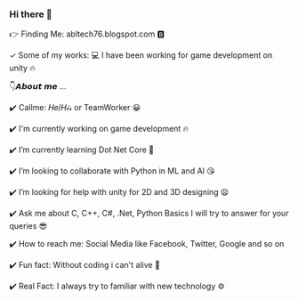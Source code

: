 ### Hi there 👋

👉 Finding Me: abltech76.blogspot.com 🅱️

✓ Some of my works:
💻 I have been working for game development on unity 🔥

👇𝘼𝙗𝙤𝙪𝙩 𝙢𝙚 ...

✔️ Callme: 𝐻𝑒/𝐻𝒾𝓈 or TeamWorker 😀

✔️ I'm currently working on game development 🔥

✔️ I’m currently learning Dot Net Core 🥰

✔️ I’m looking to collaborate with Python in ML and AI 😘

✔️ I’m looking for help with unity for 2D and 3D designing 😦

✔️ Ask me about C, C++, C#, .Net, Python Basics I will try to answer for your queries 😎

✔️ How to reach me: Social Media like Facebook, Twitter, Google and so on

✔️ Fun fact: Without coding i can't alive 🤣

✔️ Real Fact: I always try to familiar with new technology ⚙️
